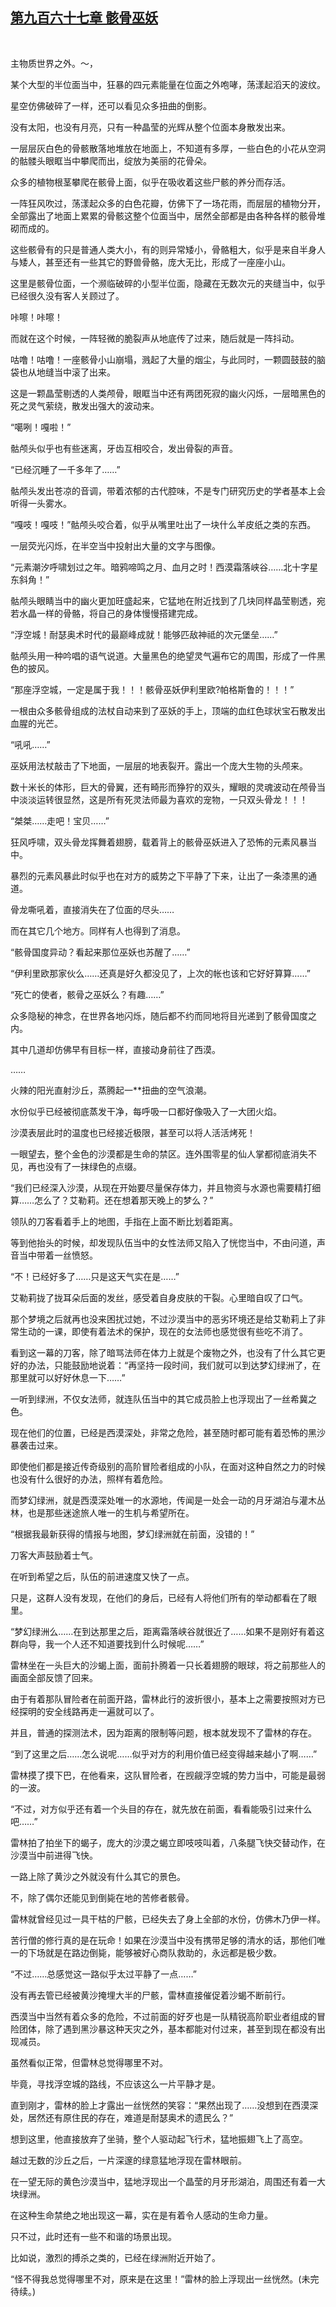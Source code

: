 ## [第九百六十七章 骸骨巫妖](https://www.xxbiquge.com/11_11222/9037637.html)
﻿

  主物质世界之外。～，

  某个大型的半位面当中，狂暴的四元素能量在位面之外咆哮，荡漾起滔天的波纹。

  星空仿佛破碎了一样，还可以看见众多扭曲的倒影。

  没有太阳，也没有月亮，只有一种晶莹的光辉从整个位面本身散发出来。

  一层层灰白色的骨骸散落地堆放在地面上，不知道有多厚，一些白色的小花从空洞的骷髅头眼眶当中攀爬而出，绽放为美丽的花骨朵。

  众多的植物根茎攀爬在骸骨上面，似乎在吸收着这些尸骸的养分而存活。

  一阵狂风吹过，荡漾起众多的白色花瓣，仿佛下了一场花雨，而层层的植物分开，全部露出了地面上累累的骨骸这整个位面当中，居然全部都是由各种各样的骸骨堆砌而成的。

  这些骸骨有的只是普通人类大小，有的则异常矮小，骨骼粗大，似乎是来自半身人与矮人，甚至还有一些其它的野兽骨骼，庞大无比，形成了一座座小山。

  这里是骸骨位面，一个濒临破碎的小型半位面，隐藏在无数次元的夹缝当中，似乎已经很久没有客人关顾过了。

  咔嚓！咔嚓！

  而就在这个时候，一阵轻微的脆裂声从地底传了过来，随后就是一阵抖动。

  咕噜！咕噜！一座骸骨小山崩塌，溅起了大量的烟尘，与此同时，一颗圆鼓鼓的脑袋也从地缝当中滚了出来。

  这是一颗晶莹剔透的人类颅骨，眼眶当中还有两团死寂的幽火闪烁，一层暗黑色的死之灵气萦绕，散发出强大的波动来。

  “噶咧！嘎啦！”

  骷颅头似乎也有些迷离，牙齿互相咬合，发出骨裂的声音。

  “已经沉睡了一千多年了……”

  骷颅头发出苍凉的音调，带着浓郁的古代腔味，不是专门研究历史的学者基本上会听得一头雾水。

  “嘎吱！嘎吱！”骷颅头咬合着，似乎从嘴里吐出了一块什么羊皮纸之类的东西。

  一层荧光闪烁，在半空当中投射出大量的文字与图像。

  “元素潮汐呼啸划过之年。暗鸦啼鸣之月、血月之时！西漠霜落峡谷……北十字星东斜角！”

  骷颅头眼睛当中的幽火更加旺盛起来，它猛地在附近找到了几块同样晶莹剔透，宛若水晶一样的骨骼，将自己的身体慢慢搭建完成。

  “浮空城！耐瑟奥术时代的最巅峰成就！能够匹敌神祗的次元堡垒……”

  骷颅头用一种吟唱的语气说道。大量黑色的绝望灵气遍布它的周围，形成了一件黑色的披风。

  “那座浮空城，一定是属于我！！！骸骨巫妖伊利里欧?帕格斯鲁的！！！”

  一根由众多骸骨组成的法杖自动来到了巫妖的手上，顶端的血红色球状宝石散发出血腥的光芒。

  “吼吼……”

  巫妖用法杖敲击了下地面，一层层的地表裂开。露出一个庞大生物的头颅来。

  数十米长的体形，巨大的骨翼，还有畸形而狰狞的双头，耀眼的灵魂波动在颅骨当中淡淡运转很显然，这是所有死灵法师最为喜欢的宠物，一只双头骨龙！！！

  “桀桀……走吧！宝贝……”

  狂风呼啸，双头骨龙挥舞着翅膀，载着背上的骸骨巫妖进入了恐怖的元素风暴当中。

  暴烈的元素风暴此时似乎也在对方的威势之下平静了下来，让出了一条漆黑的通道。

  骨龙嘶吼着，直接消失在了位面的尽头……

  而在其它几个地方。同样有人也得到了消息。

  “骸骨国度异动？看起来那位巫妖也苏醒了……”

  “伊利里欧那家伙么……还真是好久都没见了，上次的帐也该和它好好算算……”

  “死亡的使者，骸骨之巫妖么？有趣……”

  众多隐秘的神念，在世界各地闪烁，随后都不约而同地将目光递到了骸骨国度之内。

  其中几道却仿佛早有目标一样，直接动身前往了西漠。

  ……

  火辣的阳光直射沙丘，蒸腾起一**扭曲的空气浪潮。

  水份似乎已经被彻底蒸发干净，每呼吸一口都好像吸入了一大团火焰。

  沙漠表层此时的温度也已经接近极限，甚至可以将人活活烤死！

  一眼望去，整个金色的沙漠都是生命的禁区。连外围零星的仙人掌都彻底消失不见，再也没有了一抹绿色的点缀。

  “我们已经深入沙漠，从现在开始要尽量保存体力，并且物资与水源也需要精打细算……怎么了？艾勒莉。还在想着那天晚上的梦么？”

  领队的刀客看着手上的地图，手指在上面不断比划着距离。

  等到他抬头的时候，却发现队伍当中的女性法师又陷入了恍惚当中，不由问道，声音当中带着一丝愤怒。

  “不！已经好多了……只是这天气实在是……”

  艾勒莉拢了拢耳朵后面的发丝，感受着自身皮肤的干裂。心里暗自叹了口气。

  那个梦境之后就再也没来困扰过她，不过沙漠当中的恶劣环境还是给艾勒莉上了非常生动的一课，即使有着法术的保护，现在的女法师也感觉很有些吃不消了。

  看到这一幕的刀客，除了暗骂法师在体力上就是个废物之外，也没有了什么其它更好的办法，只能鼓励地说着：“再坚持一段时间，我们就可以到达梦幻绿洲了，在那里就可以好好休息一下……”

  一听到绿洲，不仅女法师，就连队伍当中的其它成员脸上也浮现出了一丝希冀之色。

  现在他们的位置，已经是西漠深处，非常之危险，甚至随时都可能有着恐怖的黑沙暴袭击过来。

  即使他们都是接近传奇级别的高阶冒险者组成的小队，在面对这种自然之力的时候也没有什么很好的办法，照样有着危险。

  而梦幻绿洲，就是西漠深处唯一的水源地，传闻是一处会一动的月牙湖泊与灌木丛林，也是那些迷途旅人唯一的生机与希望所在。

  “根据我最新获得的情报与地图，梦幻绿洲就在前面，没错的！”

  刀客大声鼓励着士气。

  在听到希望之后，队伍的前进速度又快了一点。

  只是，这群人没有发现，在他们的身后，已经有人将他们所有的举动都看在了眼里。

  “梦幻绿洲么……在到达那里之后，距离霜落峡谷就很近了……如果不是刚好有着这群向导，我一个人还不知道要找到什么时候呢……”

  雷林坐在一头巨大的沙蝎上面，面前扑腾着一只长着翅膀的眼球，将之前那些人的画面全部反馈了回来。

  由于有着那队冒险者在前面开路，雷林此行的波折很小，基本上之需要按照对方已经探明的安全线路再走一遍就可以了。

  并且，普通的探测法术，因为距离的限制等问题，根本就发现不了雷林的存在。

  “到了这里之后……怎么说呢……似乎对方的利用价值已经变得越来越小了啊……”

  雷林摸了摸下巴，在他看来，这队冒险者，在觊觎浮空城的势力当中，可能是最弱的一波。

  “不过，对方似乎还有着一个头目的存在，就先放在前面，看看能吸引过来什么吧……”

  雷林拍了拍坐下的蝎子，庞大的沙漠之蝎立即吱吱叫着，八条腿飞快交替动作，在沙漠当中前进得飞快。

  一路上除了黄沙之外就没有什么其它的景色。

  不，除了偶尔还能见到倒毙在地的苦修者骸骨。

  雷林就曾经见过一具干枯的尸骸，已经失去了身上全部的水份，仿佛木乃伊一样。

  苦行僧的修行真的是在玩命！如果在沙漠当中没有携带足够的清水的话，那他们唯一的下场就是在路边倒毙，能够被好心商队救助的，永远都是极少数。

  “不过……总感觉这一路似乎太过平静了一点……”

  没有再去管已经被黄沙掩埋大半的尸骸，雷林直接催促着沙蝎不断前行。

  西漠当中当然有着众多的危险，不过前面的好歹也是一队精锐高阶职业者组成的冒险团体，除了遇到黑沙暴这种天灾之外，基本都能对付过来，甚至到现在都没有出现减员。

  虽然看似正常，但雷林总觉得哪里不对。

  毕竟，寻找浮空城的路线，不应该这么一片平静才是。

  直到刚才，雷林的脸上才露出一丝恍然的笑容：“果然出现了……没想到在西漠深处，居然还有原住民的存在，难道是耐瑟奥术的遗民么？”

  想到这里，他直接放弃了坐骑，整个人驱动起飞行术，猛地振翅飞上了高空。

  越过无数的沙丘之后，一片深邃的绿意猛地浮现在雷林眼前。

  在一望无际的黄色沙漠当中，猛地浮现出一个晶莹的月牙形湖泊，周围还有着一大块绿洲。

  在这种生命禁绝之地出现这一幕，实在是有着令人感动的生命力量。

  只不过，此时还有一些不和谐的场景出现。

  比如说，激烈的搏杀之类的，已经在绿洲附近开始了。

  “怪不得我总觉得哪里不对，原来是在这里！”雷林的脸上浮现出一丝恍然。(未完待续。)
